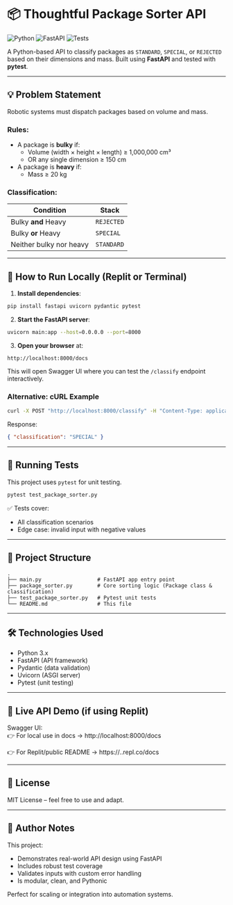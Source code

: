 # 📦 Thoughtful Package Sorter API

![Python](https://img.shields.io/badge/python-3.9+-blue.svg)
![FastAPI](https://img.shields.io/badge/FastAPI-0.95+-green.svg)
![Tests](https://img.shields.io/badge/tests-pytest%20passing-brightgreen)

A Python-based API to classify packages as `STANDARD`, `SPECIAL`, or `REJECTED` based on their dimensions and mass. Built using **FastAPI** and tested with **pytest**.

---

## 💡 Problem Statement

Robotic systems must dispatch packages based on volume and mass.

### Rules:

- A package is **bulky** if:
  - Volume (width × height × length) ≥ 1,000,000 cm³
  - OR any single dimension ≥ 150 cm
- A package is **heavy** if:
  - Mass ≥ 20 kg

### Classification:

| Condition               | Stack      |
| ----------------------- | ---------- |
| Bulky **and** Heavy     | `REJECTED` |
| Bulky **or** Heavy      | `SPECIAL`  |
| Neither bulky nor heavy | `STANDARD` |

---

## 🚀 How to Run Locally (Replit or Terminal)

1. **Install dependencies**:

```bash
pip install fastapi uvicorn pydantic pytest
```

2. **Start the FastAPI server**:

```bash
uvicorn main:app --host=0.0.0.0 --port=8000
```

3. **Open your browser** at:

```
http://localhost:8000/docs
```

This will open Swagger UI where you can test the `/classify` endpoint interactively.

### Alternative: cURL Example

```bash
curl -X POST "http://localhost:8000/classify" -H "Content-Type: application/json" -d '{"width":100,"height":100,"length":100,"mass":25}'
```

Response:

```json
{ "classification": "SPECIAL" }
```

---

## 🧪 Running Tests

This project uses `pytest` for unit testing.

```bash
pytest test_package_sorter.py
```

✅ Tests cover:

- All classification scenarios
- Edge case: invalid input with negative values

---

## 🧼 Project Structure

```
.
├── main.py                  # FastAPI app entry point
├── package_sorter.py        # Core sorting logic (Package class & classification)
├── test_package_sorter.py   # Pytest unit tests
└── README.md                # This file
```

---

## 🛠️ Technologies Used

- Python 3.x
- FastAPI (API framework)
- Pydantic (data validation)
- Uvicorn (ASGI server)
- Pytest (unit testing)

---

## 🔗 Live API Demo (if using Replit)

Swagger UI:  
👉 For local use in docs → http://localhost:8000/docs

👉 For Replit/public README → https://<your-username>.<repl-name>.repl.co/docs

---

## 📄 License

MIT License – feel free to use and adapt.

---

## 🧠 Author Notes

This project:

- Demonstrates real-world API design using FastAPI
- Includes robust test coverage
- Validates inputs with custom error handling
- Is modular, clean, and Pythonic

Perfect for scaling or integration into automation systems.
